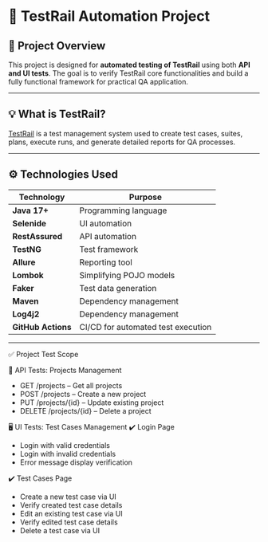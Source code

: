 # 🚀 TestRail Automation Project

## 📝 **Project Overview**

This project is designed for **automated testing of TestRail** using both **API and UI tests**. 
The goal is to verify TestRail core functionalities and build 
a fully functional framework for practical QA application.

---


## 💡 **What is TestRail?**

[TestRail](https://testprojectchatyrka.testrail.io/) is a test management system used to create test cases, suites, plans, execute runs, and generate detailed reports for QA processes.

---

## ⚙️ **Technologies Used**

| Technology | Purpose |
|------------|---------|
| **Java 17+** | Programming language |
| **Selenide** | UI automation |
| **RestAssured** | API automation |
| **TestNG** | Test framework |
| **Allure** | Reporting tool |
| **Lombok** | Simplifying POJO models |
| **Faker** | Test data generation |
| **Maven** | Dependency management |
| **Log4j2** | Dependency management |
| **GitHub Actions** | CI/CD for automated test execution |

---

✅ Project Test Scope

🔗 API Tests: Projects Management
- GET /projects – Get all projects
- POST /projects – Create a new project
- PUT /projects/{id} – Update existing project
- DELETE /projects/{id} – Delete a project

🖥️ UI Tests: Test Cases Management
✔️ Login Page
- Login with valid credentials
- Login with invalid credentials
- Error message display verification

✔️ Test Cases Page
- Create a new test case via UI
- Verify created test case details
- Edit an existing test case via UI
- Verify edited test case details
- Delete a test case via UI